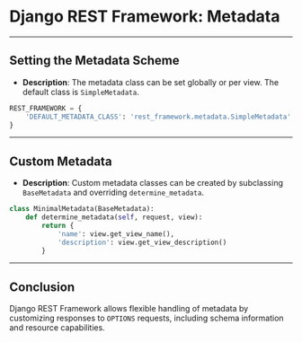 # Django REST Framework: Metadata

---

## **Setting the Metadata Scheme**

- **Description**: The metadata class can be set globally or per view. The default class is `SimpleMetadata`.

```python
REST_FRAMEWORK = {
    'DEFAULT_METADATA_CLASS': 'rest_framework.metadata.SimpleMetadata'
}
```

---

## **Custom Metadata**

- **Description**: Custom metadata classes can be created by subclassing `BaseMetadata` and overriding `determine_metadata`.

```python
class MinimalMetadata(BaseMetadata):
    def determine_metadata(self, request, view):
        return {
            'name': view.get_view_name(),
            'description': view.get_view_description()
        }
```

---

## **Conclusion**

Django REST Framework allows flexible handling of metadata by customizing responses to `OPTIONS` requests, including schema information and resource capabilities.
